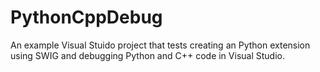 # PythonCppDebug
An example Visual Stuido project that tests creating an Python extension using SWIG and debugging Python and C++ code in Visual Studio.